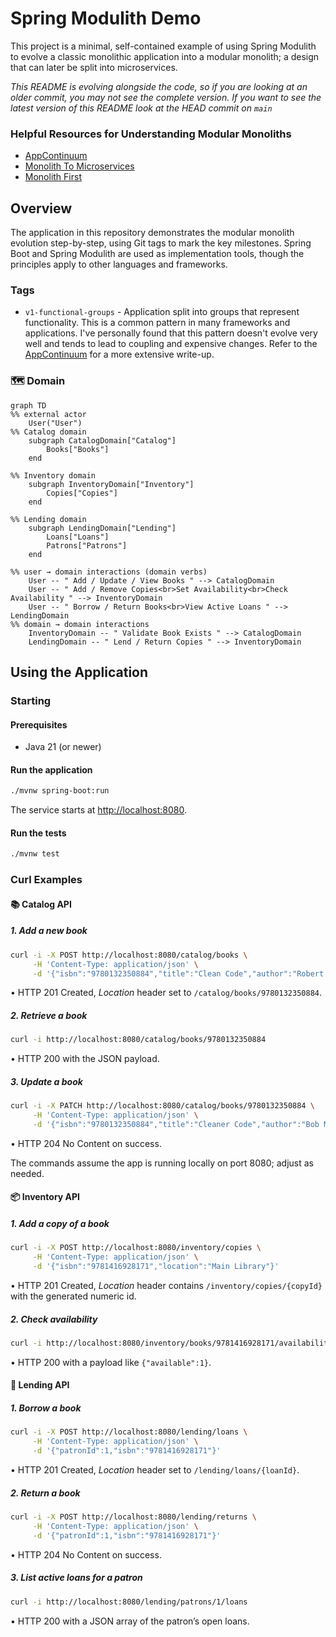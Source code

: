 # Spring Modulith Demo

This project is a minimal, self-contained example of using Spring Modulith to evolve a classic monolithic
application into a modular monolith; a design that can later be split into microservices.

*This README is evolving alongside the code, so if you are looking at an older commit, you may not see the complete
version.
If you want to see the latest version of this README look at the HEAD commit on `main`*

### Helpful Resources for Understanding Modular Monoliths

- [AppContinuum](https://www.appcontinuum.io)
- [Monolith To Microservices](https://samnewman.io/books/monolith-to-microservices/)
- [Monolith First](https://martinfowler.com/bliki/MonolithFirst.html)

## Overview

The application in this repository demonstrates the modular monolith evolution step-by-step, using Git tags to mark the
key milestones.
Spring Boot and Spring Modulith are used as implementation tools, though the principles apply to other languages
and frameworks.

### Tags

- `v1-functional-groups` - Application split into groups that represent functionality.
  This is a common pattern in many frameworks and applications.
  I've personally found that this pattern doesn't evolve very well and tends to lead to coupling and expensive changes.
  Refer to the [AppContinuum](https://www.appcontinuum.io) for a more extensive write-up.

### 🗺️ Domain

```mermaid
graph TD
%% external actor
    User("User")
%% Catalog domain
    subgraph CatalogDomain["Catalog"]
        Books["Books"]
    end

%% Inventory domain
    subgraph InventoryDomain["Inventory"]
        Copies["Copies"]
    end

%% Lending domain
    subgraph LendingDomain["Lending"]
        Loans["Loans"]
        Patrons["Patrons"]
    end

%% user → domain interactions (domain verbs)
    User -- " Add / Update / View Books " --> CatalogDomain
    User -- " Add / Remove Copies<br>Set Availability<br>Check Availability " --> InventoryDomain
    User -- " Borrow / Return Books<br>View Active Loans " --> LendingDomain
%% domain → domain interactions
    InventoryDomain -- " Validate Book Exists " --> CatalogDomain
    LendingDomain -- " Lend / Return Copies " --> InventoryDomain
```

## Using the Application

### Starting

#### Prerequisites

- Java 21 (or newer)

#### Run the application

```bash
./mvnw spring-boot:run
```

The service starts at <http://localhost:8080>.

#### Run the tests

```bash
./mvnw test
```

### Curl Examples

#### 📚 Catalog API

##### 1. Add a new book

```bash
curl -i -X POST http://localhost:8080/catalog/books \
     -H 'Content-Type: application/json' \
     -d '{"isbn":"9780132350884","title":"Clean Code","author":"Robert C. Martin"}'
```

• HTTP 201 Created, *Location* header set to `/catalog/books/9780132350884`.

##### 2. Retrieve a book

```bash
curl -i http://localhost:8080/catalog/books/9780132350884
```

• HTTP 200 with the JSON payload.

##### 3. Update a book

```bash
curl -i -X PATCH http://localhost:8080/catalog/books/9780132350884 \
     -H 'Content-Type: application/json' \
     -d '{"isbn":"9780132350884","title":"Cleaner Code","author":"Bob Martin"}'
```

• HTTP 204 No Content on success.

The commands assume the app is running locally on port 8080; adjust as needed.

#### 📦 Inventory API

##### 1. Add a copy of a book

```bash
curl -i -X POST http://localhost:8080/inventory/copies \
     -H 'Content-Type: application/json' \
     -d '{"isbn":"9781416928171","location":"Main Library"}'
```

• HTTP 201 Created, *Location* header contains `/inventory/copies/{copyId}` with the generated numeric id.

##### 2. Check availability

```bash
curl -i http://localhost:8080/inventory/books/9781416928171/availability
```

• HTTP 200 with a payload like `{"available":1}`.

#### 🔄 Lending API

##### 1. Borrow a book

```bash
curl -i -X POST http://localhost:8080/lending/loans \
     -H 'Content-Type: application/json' \
     -d '{"patronId":1,"isbn":"9781416928171"}'
```

• HTTP 201 Created, *Location* header set to `/lending/loans/{loanId}`.

##### 2. Return a book

```bash
curl -i -X POST http://localhost:8080/lending/returns \
     -H 'Content-Type: application/json' \
     -d '{"patronId":1,"isbn":"9781416928171"}'
```

• HTTP 204 No Content on success.

##### 3. List active loans for a patron

```bash
curl -i http://localhost:8080/lending/patrons/1/loans
```

• HTTP 200 with a JSON array of the patron’s open loans.
